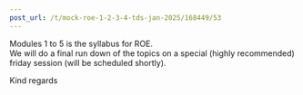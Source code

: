 ```yaml
---
post_url: /t/mock-roe-1-2-3-4-tds-jan-2025/168449/53
---
```

Modules 1 to 5 is the syllabus for ROE.  
We will do a final run down of the topics on a special (highly recommended) friday session (will be scheduled shortly).

Kind regards